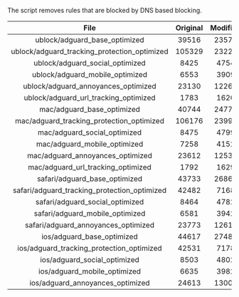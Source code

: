 The script removes rules that are blocked by DNS based blocking.


| File | Original | Modified |
|:----:|:-----:|:-----:|
| ublock/adguard_base_optimized | 39516 | 23576 |
| ublock/adguard_tracking_protection_optimized | 105329 | 23221 |
| ublock/adguard_social_optimized | 8425 | 4754 |
| ublock/adguard_mobile_optimized | 6553 | 3909 |
| ublock/adguard_annoyances_optimized | 23130 | 12268 |
| ublock/adguard_url_tracking_optimized | 1783 | 1620 |
| mac/adguard_base_optimized | 40744 | 24770 |
| mac/adguard_tracking_protection_optimized | 106176 | 23997 |
| mac/adguard_social_optimized | 8475 | 4799 |
| mac/adguard_mobile_optimized | 7258 | 4152 |
| mac/adguard_annoyances_optimized | 23612 | 12530 |
| mac/adguard_url_tracking_optimized | 1792 | 1629 |
| safari/adguard_base_optimized | 43733 | 26865 |
| safari/adguard_tracking_protection_optimized | 42482 | 7168 |
| safari/adguard_social_optimized | 8464 | 4782 |
| safari/adguard_mobile_optimized | 6581 | 3942 |
| safari/adguard_annoyances_optimized | 23773 | 12615 |
| ios/adguard_base_optimized | 44617 | 27483 |
| ios/adguard_tracking_protection_optimized | 42531 | 7178 |
| ios/adguard_social_optimized | 8503 | 4802 |
| ios/adguard_mobile_optimized | 6635 | 3982 |
| ios/adguard_annoyances_optimized | 24613 | 13005 |